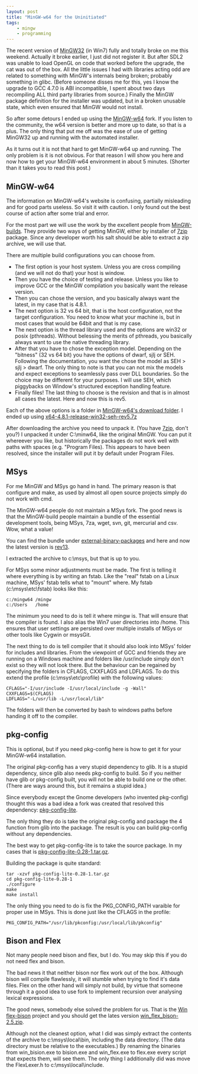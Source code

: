 ```yaml
---
layout: post
title: "MinGW-w64 for the Uninitiated"
tags:
    - mingw
    - programming
---
```


The recent version of [MinGW32] (in Win7) fully and totally broke on me this 
weekend. Actually it broke earlier, I just did not register it. But after 
SDL2 was unable to load OpenGL on code that worked before the upgrade,
the cat was out of the box. All the little issues I had with libraries acting
odd are related to something with MinGW's internals being broken; probably 
something in glibc. (Before someone disses me for this, yes I know the upgrade
to GCC 4.7.0 is ABI incompatible, I spent about two days recompiling ALL third
party libraries from source.) Finally the MinGW package definition for the 
installer was updated, but in a broken unusable state, which even ensured that
MinGW would not install. 

So after some detours I ended up using the [MinGW-w64] fork. If you listen to the
community, the w64 version is better and more up to date, so that is a plus. 
The only thing that put me off was the ease of use of getting MinGW32 up and
running with the automated installer. 

As it turns out it is not that hard to get MinGW-w64 up and running. The only 
problem is it is not obvious. For that reason I will show you here and now how
to get your MinGW-w64 environment in about 5 minutes. (Shorter than it takes
you to read this post.)

<!--more-->

MinGW-w64
---------

The information on MinGW-w64's website is confusing, partially misleading
and for good parts useless. So visit it with caution. I only found out the 
best course of action after some trial and error.

For the most part we will use the work by the excellent people from [MinGW-builds]. 
They provide two ways of getting MinGW, either by installer of [7zip] package. 
Since any developer worth his salt should be able to extract a zip archive,
we will use that.

There are multiple build configurations you can choose from. 

* The first option is your host system. Unless you are cross compiling 
 (and we will not do that) your host is window. 
* Then you have the choice of testing and release. Unless you like to improve 
  GCC or the MinGW compilation you basically want the release version. 
* Then you can chose the version, and you basically always want the latest,
  in my case that is 4.8.1. 
* The next option is 32 vs 64 bit, that is the host configuration, not the 
  target configuration. You need to know what your machine is, but in most cases 
  that would be 64bit and that is my case.
* The next option is the thread library used and the options are win32 or posix 
  (pthreads). Without belessing the merits of pthreads, you basically always want
  to use the native threading library.
* After that you have to chose the exception model. Depending on the "bitness"
  (32 vs 64 bit) you have the options of dwarf, sjlj or SEH. Following the 
  documentation, you want the chose the model as SEH > sjlj > dwarf. The only
  thing to note is that you can not mix the models and expect exceptions to 
  seamlessly pass over DLL boundaries. So the choice may be different for your
  purposes. I will use SEH, which piggybacks on Window's structured exception
  handling feature. 
* Finally files! The last thing to choose is the revision and that is
  in almost all cases the latest. Here and now this is rev5.
  
Each of the above options is a folder in [MinGW-w64's download folder]. I ended
up using [x64-4.8.1-release-win32-seh-rev5.7z][dl]

After downloading the archive you need to unpack it. (You have [7zip], don't you?)
I unpacked it under C:\minw64, like the original MinGW. You can put it whereever 
you like, but historically the packages do not work well with paths with spaces
(e.g. "Program Files). This appears to have been resolved, since the installer
will put it by default under Program Files.

MSys
----

For me MinGW and MSys go hand in hand. The primary reason is that configure and 
make, as used by almost all open source projects simply do not work with cmd. 

The MinGW-w64 people do not maintain a MSys fork. The good news is that
the MinGW-build people maintain a bundle of the essential development tools, 
being MSys, 7za, wget, svn, git, mercurial and csv. Wow, what a value! 

You can find the bundle under [external-binary-packages] and here and now 
the latest version is [rev13]. 

I extracted the archive to c:\msys, but that is up to you. 

For MSys some minor adjustments must be made. The first is telling it where 
everything is by writing an fstab. Like the "real" fstab on a Linux machine, 
MSys' fstab tells what to "mount" where. My fstab (c:\msys\etc\fstab) looks 
like this:

    c:/mingw64 /mingw
    c:/Users   /home    

The minimum you need to do is tell it where mingw is. That will ensure that
the compiler is found. I also alias the Win7 user directories into /home. This
ensures that user settings are persisted over multiple installs of MSys or
other tools like Cygwin or msysGit.

The next thing to do is tell compiler that it should also look into 
MSys' folder for includes and libraries. From the viewpoint of GCC and friends
they are running on a Windows machine and folders like /usr/include simply don't
exist so they will not look there. But the behaviour can be regained by specifying
the folders in CFLAGS, CXXFLAGS and LDFLAGS. To do this extend the profile 
(c:\msys\etc\profile) with the following values:

    CFLAGS="-I/usr/include -I/usr/local/include -g -Wall"
    CXXFLAGS=$(CFLAGS)
    LDFLAGS="-L/usr/lib -L/usr/local/lib"
    
The folders will then be converted by bash to windows paths before handing it
off to the compiler.      
    
pkg-config
----------

This is optional, but if you need pkg-config here is how to get it for 
your MinGW-w64 installation. 

The original pkg-config has a very stupid dependency to glib. It is a stupid 
dependency, since glib also needs pkg-config to build. So if you neither have
glib or pkg-config built, you will not be able to build one or the other. 
(There are ways around this, but it remains a stupid idea.)

Since everybody except the Gnome developers (who invented pkg-config) thought
this was a bad idea a fork was created that resolved this dependency: [pkg-config-lite].

The only thing they do is take the original pkg-config and package the 4 function
from glib into the package. The result is you can build pkg-config without any
dependencies. 

The best way to get pkg-config-lite is to take the source package. In my 
cases that is [pkg-config-lite-0.28-1.tar.gz]. 

Building the package is quite standard:

    tar -xzvf pkg-config-lite-0.28-1.tar.gz
    cd pkg-config-lite-0.28-1
    ./configure
    make
    make install

The only thing you need to do is fix the PKG_CONFIG_PATH varaible for proper
use in MSys. This is done just like the CFLAGS in the profile:

    PKG_CONFIG_PATH="/usr/lib/pkconfig:/usr/local/lib/pkconfig"

Bison and Flex
--------------

Not many people need bison and flex, but I do. You may skip this if you do not
need flex and bison.

The bad news it that neither bison nor flex work out of the box. Although bison
will compile flawlessly, it will stumble when trying to find it's data files. 
Flex on the other hand will simply not build, by virtue that someone through it
a good idea to use fork to implement recursion over analysing lexical expressions.  

The good news, somebody else solved the problem for us. That is the [Win flex-bison]
project and you should get the lates version [win_flex_bison-2.5.zip].

Although not the cleanest option, what I did was simply extract the contents of
the archive to c:\msys\local\bin, including the data directory. (The data 
directory must be relative to the executables.) By renaming the binaries from 
win_bision.exe to bision.exe and win_flex.exe to flex.exe every script that
expects them, will see them. The only thing I additionally did was move the 
FlexLexer.h to c:\msys\local\include.
    
[MinGW32]: http://www.mingw.org/
[MinGW-w64]: http://mingw-w64.sourceforge.net/
[MinGW-builds]: http://sourceforge.net/projects/mingwbuilds/
[7zip]: http://www.7-zip.org/
[MinGW-w64's download folder]: http://sourceforge.net/projects/mingwbuilds/files/
[dl]: http://sourceforge.net/projects/mingwbuilds/files/host-windows/releases/4.8.1/64-bit/threads-win32/seh/x64-4.8.1-release-win32-seh-rev5.7z/download
[external-binary-packages]: http://sourceforge.net/projects/mingwbuilds/files/external-binary-packages/
[rev13]: http://sourceforge.net/projects/mingwbuilds/files/external-binary-packages/msys%2B7za%2Bwget%2Bsvn%2Bgit%2Bmercurial%2Bcvs-rev13.7z/download
[pkg-config-lite]: http://sourceforge.net/projects/pkgconfiglite/
[pkg-config-lite-0.28-1.tar.gz]: http://sourceforge.net/projects/pkgconfiglite/files/0.28-1/pkg-config-lite-0.28-1.tar.gz/download
[Win flex-bison]: http://sourceforge.net/projects/winflexbison/
[win_flex_bison-2.5.zip]: http://sourceforge.net/projects/winflexbison/files/win_flex_bison-2.5.zip/download